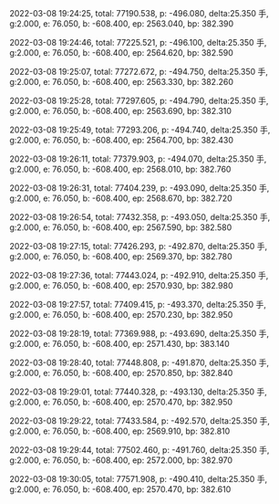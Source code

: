 2022-03-08 19:24:25, total: 77190.538, p: -496.080, delta:25.350 手, g:2.000, e: 76.050, b: -608.400, ep: 2563.040, bp: 382.390

2022-03-08 19:24:46, total: 77225.521, p: -496.100, delta:25.350 手, g:2.000, e: 76.050, b: -608.400, ep: 2564.620, bp: 382.590

2022-03-08 19:25:07, total: 77272.672, p: -494.750, delta:25.350 手, g:2.000, e: 76.050, b: -608.400, ep: 2563.330, bp: 382.260

2022-03-08 19:25:28, total: 77297.605, p: -494.790, delta:25.350 手, g:2.000, e: 76.050, b: -608.400, ep: 2563.690, bp: 382.310

2022-03-08 19:25:49, total: 77293.206, p: -494.740, delta:25.350 手, g:2.000, e: 76.050, b: -608.400, ep: 2564.700, bp: 382.430

2022-03-08 19:26:11, total: 77379.903, p: -494.070, delta:25.350 手, g:2.000, e: 76.050, b: -608.400, ep: 2568.010, bp: 382.760

2022-03-08 19:26:31, total: 77404.239, p: -493.090, delta:25.350 手, g:2.000, e: 76.050, b: -608.400, ep: 2568.670, bp: 382.720

2022-03-08 19:26:54, total: 77432.358, p: -493.050, delta:25.350 手, g:2.000, e: 76.050, b: -608.400, ep: 2567.590, bp: 382.580

2022-03-08 19:27:15, total: 77426.293, p: -492.870, delta:25.350 手, g:2.000, e: 76.050, b: -608.400, ep: 2569.370, bp: 382.780

2022-03-08 19:27:36, total: 77443.024, p: -492.910, delta:25.350 手, g:2.000, e: 76.050, b: -608.400, ep: 2570.930, bp: 382.980

2022-03-08 19:27:57, total: 77409.415, p: -493.370, delta:25.350 手, g:2.000, e: 76.050, b: -608.400, ep: 2570.230, bp: 382.950

2022-03-08 19:28:19, total: 77369.988, p: -493.690, delta:25.350 手, g:2.000, e: 76.050, b: -608.400, ep: 2571.430, bp: 383.140

2022-03-08 19:28:40, total: 77448.808, p: -491.870, delta:25.350 手, g:2.000, e: 76.050, b: -608.400, ep: 2570.850, bp: 382.840

2022-03-08 19:29:01, total: 77440.328, p: -493.130, delta:25.350 手, g:2.000, e: 76.050, b: -608.400, ep: 2570.470, bp: 382.950

2022-03-08 19:29:22, total: 77433.584, p: -492.570, delta:25.350 手, g:2.000, e: 76.050, b: -608.400, ep: 2569.910, bp: 382.810

2022-03-08 19:29:44, total: 77502.460, p: -491.760, delta:25.350 手, g:2.000, e: 76.050, b: -608.400, ep: 2572.000, bp: 382.970

2022-03-08 19:30:05, total: 77571.908, p: -490.410, delta:25.350 手, g:2.000, e: 76.050, b: -608.400, ep: 2570.470, bp: 382.610
